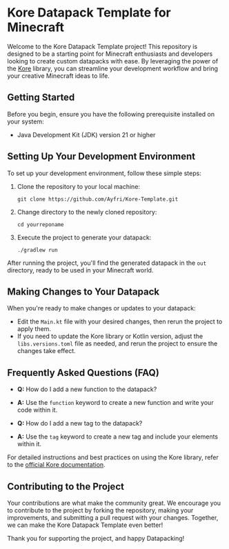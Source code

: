# Kore Datapack Template for Minecraft

Welcome to the Kore Datapack Template project! This repository is designed to be a starting point for Minecraft enthusiasts and developers
looking to create custom datapacks with ease. By leveraging the power of the [Kore](https://kore.ayfri.com) library, you can streamline your
development workflow and bring your creative Minecraft ideas to life.

## Getting Started

Before you begin, ensure you have the following prerequisite installed on your system:

- Java Development Kit (JDK) version 21 or higher

## Setting Up Your Development Environment

To set up your development environment, follow these simple steps:

1. Clone the repository to your local machine:
    ```shell
    git clone https://github.com/Ayfri/Kore-Template.git
    ```
2. Change directory to the newly cloned repository:
    ```shell
    cd yourreponame
    ```
3. Execute the project to generate your datapack:
    ```shell
    ./gradlew run
    ```

After running the project, you'll find the generated datapack in the `out` directory, ready to be used in your Minecraft world.

## Making Changes to Your Datapack

When you're ready to make changes or updates to your datapack:

- Edit the `Main.kt` file with your desired changes, then rerun the project to apply them.
- If you need to update the Kore library or Kotlin version, adjust the `libs.versions.toml` file as needed, and rerun the project to ensure
  the changes take effect.

## Frequently Asked Questions (FAQ)

- **Q:** How do I add a new function to the datapack?
- **A:** Use the `function` keyword to create a new function and write your code within it.

- **Q:** How do I add a new tag to the datapack?
- **A:** Use the `tag` keyword to create a new tag and include your elements within it.

For detailed instructions and best practices on using the Kore library, refer to
the [official Kore documentation](https://kore.ayfri.com/docs/home).

## Contributing to the Project

Your contributions are what make the community great. We encourage you to contribute to the project by forking the repository, making your
improvements, and submitting a pull request with your changes. Together, we can make the Kore Datapack Template even better!

Thank you for supporting the project, and happy Datapacking!
